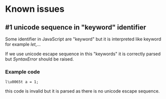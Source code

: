 # Known issues

## #1 unicode sequence in "keyword" identifier

Some identifier in JavaScript are "keyword" but it is interpreted like keyword for example *let*,...

If we use unicode escape sequence in this "keywords" it is correctly parsed but *SyntaxError* should be raised.

### Example code

    l\u0065t a = 1;
    
this code is invalid but it is parsed as there is no unicode escape sequence.

